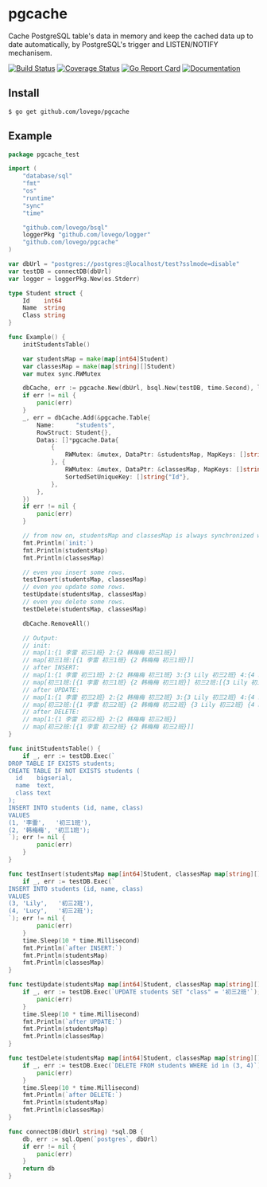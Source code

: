 # pgcache
Cache PostgreSQL table's data in memory and keep the cached data up to date automatically,
by PostgreSQL's trigger and LISTEN/NOTIFY mechanisem.

[![Build Status](https://github.com/lovego/pgcache/actions/workflows/go.yml/badge.svg)](https://github.com/lovego/pgcache/actions/workflows/go.yml)
[![Coverage Status](https://coveralls.io/repos/github/lovego/pgcache/badge.svg?branch=master)](https://coveralls.io/github/lovego/pgcache)
[![Go Report Card](https://goreportcard.com/badge/github.com/lovego/pgcache)](https://goreportcard.com/report/github.com/lovego/pgcache)
[![Documentation](https://pkg.go.dev/badge/github.com/lovego/pgcache)](https://pkg.go.dev/github.com/lovego/pgcache@v0.0.5)

## Install
`$ go get github.com/lovego/pgcache`

## Example
```go
package pgcache_test

import (
	"database/sql"
	"fmt"
	"os"
	"runtime"
	"sync"
	"time"

	"github.com/lovego/bsql"
	loggerPkg "github.com/lovego/logger"
	"github.com/lovego/pgcache"
)

var dbUrl = "postgres://postgres:@localhost/test?sslmode=disable"
var testDB = connectDB(dbUrl)
var logger = loggerPkg.New(os.Stderr)

type Student struct {
	Id    int64
	Name  string
	Class string
}

func Example() {
	initStudentsTable()

	var studentsMap = make(map[int64]Student)
	var classesMap = make(map[string][]Student)
	var mutex sync.RWMutex

	dbCache, err := pgcache.New(dbUrl, bsql.New(testDB, time.Second), logger)
	if err != nil {
		panic(err)
	}
	_, err = dbCache.Add(&pgcache.Table{
		Name:      "students",
		RowStruct: Student{},
		Datas: []*pgcache.Data{
			{
				RWMutex: &mutex, DataPtr: &studentsMap, MapKeys: []string{"Id"},
			}, {
				RWMutex: &mutex, DataPtr: &classesMap, MapKeys: []string{"Class"},
				SortedSetUniqueKey: []string{"Id"},
			},
		},
	})
	if err != nil {
		panic(err)
	}

	// from now on, studentsMap and classesMap is always synchronized with students table.
	fmt.Println(`init:`)
	fmt.Println(studentsMap)
	fmt.Println(classesMap)

	// even you insert some rows.
	testInsert(studentsMap, classesMap)
	// even you update some rows.
	testUpdate(studentsMap, classesMap)
	// even you delete some rows.
	testDelete(studentsMap, classesMap)

	dbCache.RemoveAll()

	// Output:
	// init:
	// map[1:{1 李雷 初三1班} 2:{2 韩梅梅 初三1班}]
	// map[初三1班:[{1 李雷 初三1班} {2 韩梅梅 初三1班}]]
	// after INSERT:
	// map[1:{1 李雷 初三1班} 2:{2 韩梅梅 初三1班} 3:{3 Lily 初三2班} 4:{4 Lucy 初三2班}]
	// map[初三1班:[{1 李雷 初三1班} {2 韩梅梅 初三1班}] 初三2班:[{3 Lily 初三2班} {4 Lucy 初三2班}]]
	// after UPDATE:
	// map[1:{1 李雷 初三2班} 2:{2 韩梅梅 初三2班} 3:{3 Lily 初三2班} 4:{4 Lucy 初三2班}]
	// map[初三2班:[{1 李雷 初三2班} {2 韩梅梅 初三2班} {3 Lily 初三2班} {4 Lucy 初三2班}]]
	// after DELETE:
	// map[1:{1 李雷 初三2班} 2:{2 韩梅梅 初三2班}]
	// map[初三2班:[{1 李雷 初三2班} {2 韩梅梅 初三2班}]]
}

func initStudentsTable() {
	if _, err := testDB.Exec(`
DROP TABLE IF EXISTS students;
CREATE TABLE IF NOT EXISTS students (
  id    bigserial,
  name  text,
  class text
);
INSERT INTO students (id, name, class)
VALUES
(1, '李雷',   '初三1班'),
(2, '韩梅梅', '初三1班');
`); err != nil {
		panic(err)
	}
}

func testInsert(studentsMap map[int64]Student, classesMap map[string][]Student) {
	if _, err := testDB.Exec(`
INSERT INTO students (id, name, class)
VALUES
(3, 'Lily',   '初三2班'),
(4, 'Lucy',   '初三2班');
`); err != nil {
		panic(err)
	}
	time.Sleep(10 * time.Millisecond)
	fmt.Println(`after INSERT:`)
	fmt.Println(studentsMap)
	fmt.Println(classesMap)
}

func testUpdate(studentsMap map[int64]Student, classesMap map[string][]Student) {
	if _, err := testDB.Exec(`UPDATE students SET "class" = '初三2班'`); err != nil {
		panic(err)
	}
	time.Sleep(10 * time.Millisecond)
	fmt.Println(`after UPDATE:`)
	fmt.Println(studentsMap)
	fmt.Println(classesMap)
}

func testDelete(studentsMap map[int64]Student, classesMap map[string][]Student) {
	if _, err := testDB.Exec(`DELETE FROM students WHERE id in (3, 4)`); err != nil {
		panic(err)
	}
	time.Sleep(10 * time.Millisecond)
	fmt.Println(`after DELETE:`)
	fmt.Println(studentsMap)
	fmt.Println(classesMap)
}

func connectDB(dbUrl string) *sql.DB {
	db, err := sql.Open(`postgres`, dbUrl)
	if err != nil {
		panic(err)
	}
	return db
}
```

